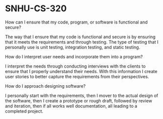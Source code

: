 # SNHU-CS-320
How can I ensure that my code, program, or software is functional and secure?

The way that I ensure that my code is functional and secure is by ensuring that it meets the requirements and through testing. The type of testing that I personally use is unit testing, integration testing, and static testing. 

How do I interpret user needs and incorporate them into a program?

I interpret the needs through conducting interviews with the clients to ensure that I properly understand their needs. With this information I create user stories to better capture the requirements from their perspectives. 

How do I approach designing software?

I personally start with the requirements, then I mover to the actual design of the software, then I create a prototype or rough draft, followed by review and iteration, then if all works well documentation, all leading to a completed project. 
